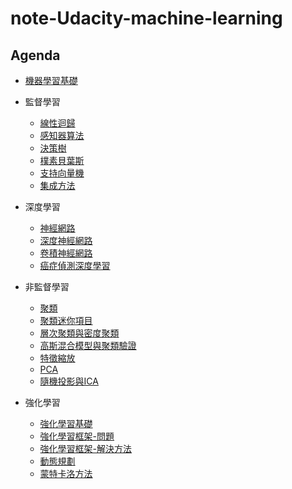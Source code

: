 # note-Udacity-machine-learning

## Agenda

- [機器學習基礎](https://github.com/htaiwan/note-Udacity-machine-learning/blob/master/機器學習基礎.md)
- 監督學習
	- [線性迴歸](https://github.com/htaiwan/note-Udacity-machine-learning/blob/master/線性迴歸.md)
	- [感知器算法](https://github.com/htaiwan/note-Udacity-machine-learning/blob/master/感知器算法.md)
	- [決策樹](https://github.com/htaiwan/note-Udacity-machine-learning/blob/master/決策樹.md)
	- [樸素貝葉斯](https://github.com/htaiwan/note-Udacity-machine-learning/blob/master/樸素貝葉斯.md)
	- [支持向量機](https://github.com/htaiwan/note-Udacity-machine-learning/blob/master/支持向量機.md)
	- [集成方法](https://github.com/htaiwan/note-Udacity-machine-learning/blob/master/集成方法.md)

- 深度學習
	- [神經網路](https://github.com/htaiwan/note-Udacity-machine-learning/blob/master/神經網路.md)
	- [深度神經網路](https://github.com/htaiwan/note-Udacity-machine-learning/blob/master/深度神經網路.md)
	- [卷積神經網路](https://github.com/htaiwan/note-Udacity-machine-learning/blob/master/卷積神經網路.md)
	- [癌症偵測深度學習](https://github.com/htaiwan/note-Udacity-machine-learning/blob/master/癌症偵測深度學習.md)
- 非監督學習
	- [聚類](https://github.com/htaiwan/note-Udacity-machine-learning/blob/master/聚類.md)
	- [聚類迷你項目](https://github.com/htaiwan/note-Udacity-machine-learning/blob/master/Jupyter/k-means_Clustering_of_Movie_Ratings-zh.ipynb)
	- [層次聚類與密度聚類](https://github.com/htaiwan/note-Udacity-machine-learning/blob/master/層次聚類法與密度聚類.md)
	- [高斯混合模型與聚類驗證](https://github.com/htaiwan/note-Udacity-machine-learning/blob/master/高斯混合模型與聚類驗證.md)
	- [特徵縮放](https://github.com/htaiwan/note-Udacity-machine-learning/blob/master/特徵縮放.md)
	- [PCA](https://github.com/htaiwan/note-Udacity-machine-learning/blob/master/PCA.md)
	- [隨機投影與ICA](https://github.com/htaiwan/note-Udacity-machine-learning/blob/master/隨機投影與ICA.md)
- 強化學習
   - [強化學習基礎](https://github.com/htaiwan/note-Udacity-machine-learning/blob/master/強化學習基礎.md)
   - [強化學習框架-問題](https://github.com/htaiwan/note-Udacity-machine-learning/blob/master/強化學習框架-問題.md)
   - [強化學習框架-解決方法](https://github.com/htaiwan/note-Udacity-machine-learning/blob/master/強化學習框架-解決方法.md)
   - [動態規劃](https://github.com/htaiwan/note-Udacity-machine-learning/blob/master/動態規劃.md)
   - [蒙特卡洛方法](https://github.com/htaiwan/note-Udacity-machine-learning/blob/master/蒙特卡洛方法.md)
